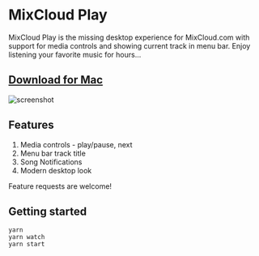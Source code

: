 MixCloud Play
=====
MixCloud Play is the missing desktop experience for MixCloud.com with support for media controls and showing current track in menu bar. Enjoy listening your favorite music for hours...

## [Download for Mac](https://github.com/uffou/MixCloud-Play/releases/download/v0.9/MixCloud-Play.app.zip)

![screenshot](https://raw.githubusercontent.com/uffou/MixCloud-Play/master/Screenshot.png)

## Features
1. Media controls - play/pause, next
2. Menu bar track title
3. Song Notifications
3. Modern desktop look

Feature requests are welcome!

## Getting started
```
yarn
yarn watch
yarn start
```
